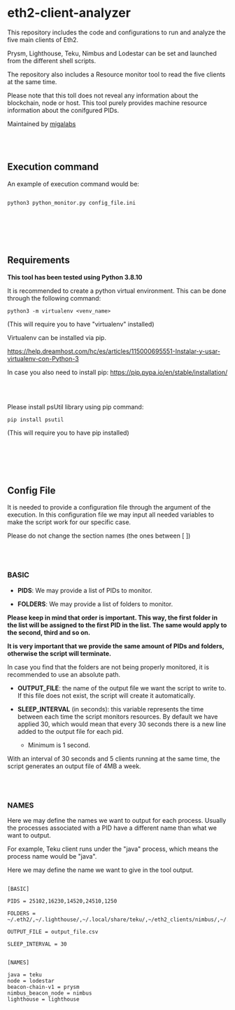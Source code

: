 # eth2-client-analyzer
This repository includes the code and configurations to run and analyze the five main clients of Eth2.

Prysm, Lighthouse, Teku, Nimbus and Lodestar can be set and launched from the different shell scripts. 

The repository also includes a Resource monitor tool to read the five clients at the same time.

Please note that this toll does not reveal any information about the blockchain, node or host. This tool purely provides machine resource information about the conifgured PIDs.

Maintained by [migalabs](http://migalabs.es)


<br></br>



## Execution command

An example of execution command would be: 

```

python3 python_monitor.py config_file.ini

```

<br></br>
<br></br>

## Requirements

<strong>This tool has been tested using Python 3.8.10</strong>


It is recommended to create a python virtual environment. This can be done through the following command:

```
python3 -m virtualenv <venv_name>
```

(This will require you to have "virtualenv" installed)

Virtualenv can be installed via pip.

https://help.dreamhost.com/hc/es/articles/115000695551-Instalar-y-usar-virtualenv-con-Python-3



In case you also need to install pip:
https://pip.pypa.io/en/stable/installation/

<br></br>


Please install psUtil library using pip command:

```
pip install psutil
```

(This will require you to have pip installed)


<br></br>
<br></br>


## Config File

It is needed to provide a configuration file through the argument of the execution. In this configuration file we may input all needed variables to make the script work for our specific case.


Please do not change the section names (the ones between [ ])

<br></br>

### BASIC

- <strong>PIDS</strong>: We may provide a list of PIDs to monitor.

- <strong>FOLDERS</strong>: We may provide a list of folders to monitor.



<strong>Please keep in mind that order is important. This way, the first folder in the list will be assigned to the first PID in the list. The same would apply to the second, third and so on.

It is very important that we provide the same amount of PIDs and folders, otherwise the script will terminate.</strong>



In case you find that the folders are not being properly monitored, it is recommended to use an absolute path.

- <strong>OUTPUT_FILE</strong>: the name of the output file we want the script to write to. If this file does not exist, the script will create it automatically.


- <strong>SLEEP_INTERVAL</strong> (in seconds): this variable represents the time between each time the script monitors resources. By default we have applied 30, which would mean that every 30 seconds there is a new line added to the output file for each pid.
    - Minimum is 1 second.

With an interval of 30 seconds and 5 clients running at the same time, the script generates an output file of 4MB a week.

<br></br>

### NAMES

Here we may define the names we want to output for each process.
Usually the processes associated with a PID have a different name than what we want to output.

For example, Teku client runs under the "java" process, which means the process name would be "java".

Here we may define the name we want to give in the tool output.


```

[BASIC]

PIDS = 25102,16230,14520,24510,1250

FOLDERS = ~/.eth2/,~/.lighthouse/,~/.local/share/teku/,~/eth2_clients/nimbus/,~/.local/share/lodestar/

OUTPUT_FILE = output_file.csv

SLEEP_INTERVAL = 30


[NAMES]

java = teku
node = lodestar
beacon-chain-v1 = prysm
nimbus_beacon_node = nimbus
lighthouse = lighthouse


```



